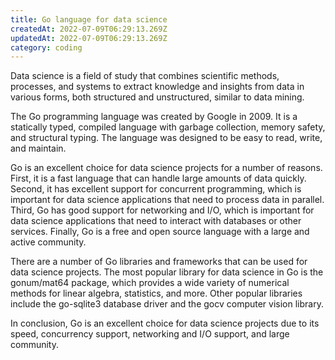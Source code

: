 ```yaml
---
title: Go language for data science
createdAt: 2022-07-09T06:29:13.269Z
updatedAt: 2022-07-09T06:29:13.269Z
category: coding
---
```


Data science is a field of study that combines scientific methods, processes, and systems to extract knowledge and insights from data in various forms, both structured and unstructured, similar to data mining.

The Go programming language was created by Google in 2009. It is a statically typed, compiled language with garbage collection, memory safety, and structural typing. The language was designed to be easy to read, write, and maintain.

Go is an excellent choice for data science projects for a number of reasons. First, it is a fast language that can handle large amounts of data quickly. Second, it has excellent support for concurrent programming, which is important for data science applications that need to process data in parallel. Third, Go has good support for networking and I/O, which is important for data science applications that need to interact with databases or other services. Finally, Go is a free and open source language with a large and active community.

There are a number of Go libraries and frameworks that can be used for data science projects. The most popular library for data science in Go is the gonum/mat64 package, which provides a wide variety of numerical methods for linear algebra, statistics, and more. Other popular libraries include the go-sqlite3 database driver and the gocv computer vision library.

In conclusion, Go is an excellent choice for data science projects due to its speed, concurrency support, networking and I/O support, and large community.
